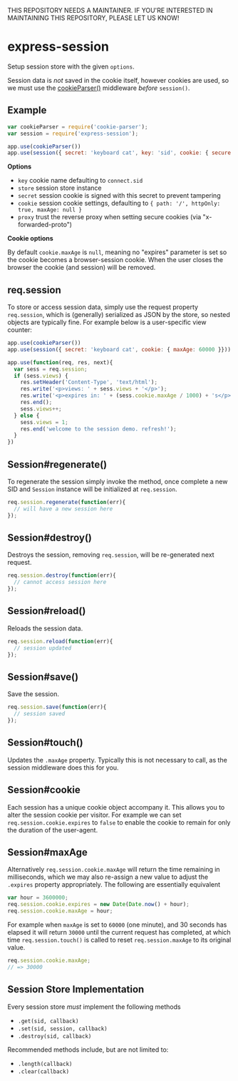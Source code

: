 THIS REPOSITORY NEEDS A MAINTAINER. IF YOU'RE INTERESTED IN MAINTAINING THIS REPOSITORY, PLEASE LET US KNOW!

# express-session

Setup session store with the given `options`.

Session data is _not_ saved in the cookie itself, however
cookies are used, so we must use the [cookieParser()](cookieParser.html)
middleware _before_ `session()`.

## Example

```js
var cookieParser = require('cookie-parser');
var session = require('express-session');

app.use(cookieParser())
app.use(session({ secret: 'keyboard cat', key: 'sid', cookie: { secure: true }}))
```

**Options**

  - `key` cookie name defaulting to `connect.sid`
  - `store` session store instance
  - `secret` session cookie is signed with this secret to prevent tampering
  - `cookie` session cookie settings, defaulting to `{ path: '/', httpOnly: true, maxAge: null }`
  - `proxy` trust the reverse proxy when setting secure cookies (via "x-forwarded-proto")

**Cookie options**

By default `cookie.maxAge` is `null`, meaning no "expires" parameter is set
so the cookie becomes a browser-session cookie. When the user closes the
browser the cookie (and session) will be removed.

## req.session

To store or access session data, simply use the request property `req.session`,
which is (generally) serialized as JSON by the store, so nested objects
are typically fine. For example below is a user-specific view counter:

```js
app.use(cookieParser())
app.use(session({ secret: 'keyboard cat', cookie: { maxAge: 60000 }}))

app.use(function(req, res, next){
  var sess = req.session;
  if (sess.views) {
    res.setHeader('Content-Type', 'text/html');
    res.write('<p>views: ' + sess.views + '</p>');
    res.write('<p>expires in: ' + (sess.cookie.maxAge / 1000) + 's</p>');
    res.end();
    sess.views++;
  } else {
    sess.views = 1;
    res.end('welcome to the session demo. refresh!');
  }
})
```

## Session#regenerate()

To regenerate the session simply invoke the method, once complete
a new SID and `Session` instance will be initialized at `req.session`.

```js
req.session.regenerate(function(err){
  // will have a new session here
});
```

## Session#destroy()

Destroys the session, removing `req.session`, will be re-generated next request.

```js
req.session.destroy(function(err){
  // cannot access session here
});
```

## Session#reload()

Reloads the session data.

```js
req.session.reload(function(err){
  // session updated
});
```

## Session#save()

Save the session.

```js
req.session.save(function(err){
  // session saved
});
```

## Session#touch()

Updates the `.maxAge` property. Typically this is
not necessary to call, as the session middleware does this for you.

## Session#cookie

Each session has a unique cookie object accompany it. This allows
you to alter the session cookie per visitor. For example we can
set `req.session.cookie.expires` to `false` to enable the cookie
to remain for only the duration of the user-agent.

## Session#maxAge

Alternatively `req.session.cookie.maxAge` will return the time
remaining in milliseconds, which we may also re-assign a new value
to adjust the `.expires` property appropriately. The following
are essentially equivalent

```js
var hour = 3600000;
req.session.cookie.expires = new Date(Date.now() + hour);
req.session.cookie.maxAge = hour;
```

For example when `maxAge` is set to `60000` (one minute), and 30 seconds
has elapsed it will return `30000` until the current request has completed,
at which time `req.session.touch()` is called to reset `req.session.maxAge`
to its original value.

```js
req.session.cookie.maxAge;
// => 30000
```

## Session Store Implementation

Every session store _must_ implement the following methods

   - `.get(sid, callback)`
   - `.set(sid, session, callback)`
   - `.destroy(sid, callback)`

Recommended methods include, but are not limited to:

   - `.length(callback)`
   - `.clear(callback)`
